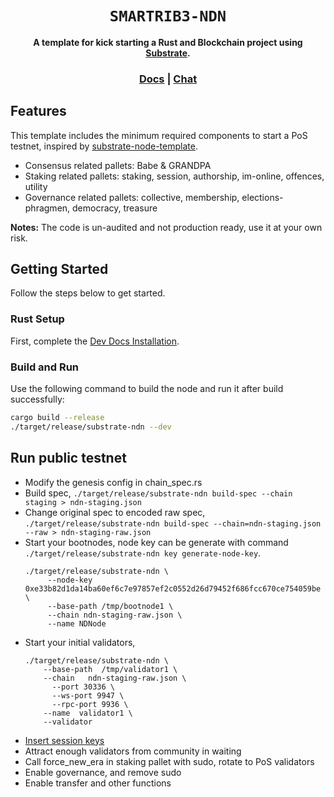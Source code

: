 <div align="center">

  <h1><code>SMARTRIB3-NDN</code></h1>

  <strong>A template for kick starting a Rust and Blockchain project using <a href="https://github.com/paritytech/substrate">Substrate</a>.</strong>

  <h3>
    <a href="https://substrate.io/">Docs</a>
    <span> | </span>
    <a href="https://matrix.to/#/!HzySYSaIhtyWrwiwEV:matrix.org?via=matrix.parity.io&via=matrix.org&via=web3.foundation">Chat</a>
  </h3>

</div>

## Features

This template includes the minimum required components to start a PoS testnet, inspired by [substrate-node-template](https://github.com/substrate-developer-hub/substrate-node-template).

* Consensus related pallets: Babe & GRANDPA
* Staking related pallets: staking, session, authorship, im-online, offences, utility
* Governance related pallets: collective, membership, elections-phragmen, democracy, treasure

**Notes:** The code is un-audited and not production ready, use it at your own risk.

## Getting Started

Follow the steps below to get started.

### Rust Setup

First, complete the [Dev Docs Installation](https://docs.substrate.io/v3/getting-started/installation/).

### Build and Run

Use the following command to build the node and run it after build successfully:

```sh
cargo build --release
./target/release/substrate-ndn --dev
```

## Run public testnet

* Modify the genesis config in chain_spec.rs
* Build spec, `./target/release/substrate-ndn build-spec --chain staging > ndn-staging.json`
* Change original spec to encoded raw spec, `./target/release/substrate-ndn build-spec --chain=ndn-staging.json --raw > ndn-staging-raw.json`
* Start your bootnodes, node key can be generate with command `./target/release/substrate-ndn key generate-node-key`.
  ```shell
  ./target/release/substrate-ndn \
       --node-key 0xe33b82d1da14ba60ef6c7e97857ef2c0552d26d79452f686fcc670ce754059be \
       --base-path /tmp/bootnode1 \
       --chain ndn-staging-raw.json \
       --name NDNode
  ```
* Start your initial validators,
  ```shell
  ./target/release/substrate-ndn \
      --base-path  /tmp/validator1 \
      --chain   ndn-staging-raw.json \
	    --port 30336 \
	    --ws-port 9947 \
	    --rpc-port 9936 \
      --name  validator1 \
      --validator
  ```
* [Insert session keys](https://substrate.dev/docs/en/tutorials/start-a-private-network/customchain#add-keys-to-keystore)
* Attract enough validators from community in waiting
* Call force_new_era in staking pallet with sudo, rotate to PoS validators
* Enable governance, and remove sudo
* Enable transfer and other functions
